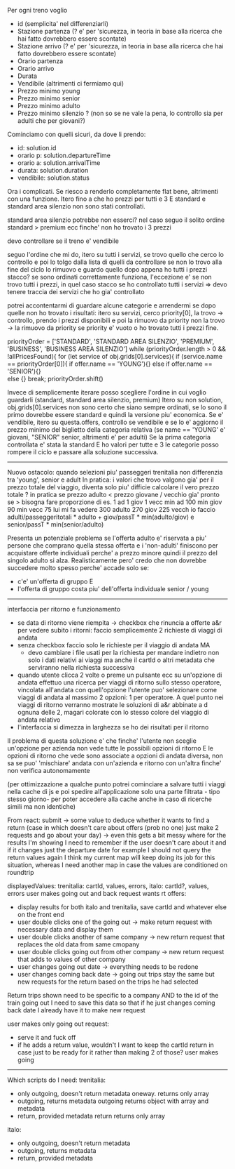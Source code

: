 Per ogni treno voglio
- id (semplicita' nel differenziarli)
- Stazione partenza (? e' per 'sicurezza, in teoria in base alla ricerca che hai fatto dovrebbero essere scontate)
- Stazione arrivo (? e' per 'sicurezza, in teoria in base alla ricerca che hai fatto dovrebbero essere scontate)
- Orario partenza
- Orario arrivo
- Durata
- Vendibile (altrimenti ci fermiamo qui)
- Prezzo minimo young
- Prezzo minimo senior
- Prezzo minimo adulto
- Prezzo minimo silenzio ? (non so se ne vale la pena, lo controllo sia per adulti che per giovani?)

Cominciamo con quelli sicuri, da dove li prendo:
- id: solution.id
- orario p: solution.departureTime
- orario a: solution.arrivalTime
- durata: solution.duration
- vendibile: solution.status

Ora i complicati. Se riesco a renderlo completamente flat bene, altrimenti con una funzione. 
Itero fino a che ho prezzi per tutti e 3 E standard e standard area silenzio non sono stati controllati.

standard area silenzio potrebbe non esserci? nel caso seguo il solito ordine standard > premium ecc finche' non ho trovato i 3 prezzi

devo controllare se il treno e' vendibile

seguo l'ordine che mi do, itero su tutti i servizi, 
 se trovo quello che cerco lo controllo e poi lo tolgo dalla lista di quelli da controllare
 se non lo trovo alla fine del ciclo lo rimuovo e guardo quello dopo
appena ho tutti i prezzi stacco? se sono ordinati correttamente funziona, l'eccezione e' se 
non trovo tutti i prezzi, in quel caso stacco se ho controllato tutti i servizi => devo tenere traccia dei servizi che ho gia' controllato

potrei accontentarmi di guardare alcune categorie e arrendermi se dopo quelle non ho trovato i risultati:
itero su servizi, cerco priority[0], 
 la trovo -> controllo, prendo i prezzi disponibili e poi la rimuovo da priority
 non la trovo -> la rimuovo da priority
se priority e' vuoto o ho trovato tutti i prezzi fine.

priorityOrder = ['STANDARD', 'STANDARD AREA SILENZIO', 'PREMIUM', 'BUSINESS', 'BUSINESS AREA SILENZIO'] 
while (priorityOrder.length > 0 && !allPricesFound){
	for (let service of obj.grids[0].services){
		if (service.name == priorityOrder[0]){
			if offer.name == 'YOUNG'){}	
			else if offer.name == 'SENIOR'){}	
			else {}
			break;
	priorityOrder.shift()




Invece di semplicemente iterare posso scegliere l'ordine in cui voglio guardarli (standard, standard area silenzio, premium)
 Itero su non solution, obj.grids[0].services
non sono certo che siano sempre ordinati, se lo sono il primo dovrebbe essere standard e quindi la versione piu' economica. 
Se e' vendibile, itero su questa.offers, controllo se vendibile e se lo e' aggiorno il prezzo minimo del biglietto della categoria relativa
(se name == 'YOUNG' e' giovani, "SENIOR" senior, altrimenti e' per adulti)
Se la prima categoria controllata e' stata la standard E ho valori per tutte e 3 le categorie posso rompere il ciclo e passare alla
soluzione successiva.


---

Nuovo ostacolo: quando selezioni piu' passeggeri trenitalia non differenzia tra 'young', senior e adult
In pratica: i valori che trovo valgono gia' per il prezzo totale del viaggio, diventa solo piu' difficie
calcolare il vero prezzo totale ? 
in pratica se prezzo adulto < prezzo giovane / vecchio gia' pronto
 se > bisogna fare proporzione di es. 1 ad 1 giov 1 vecc
 min ad 100
 min giov 90
 min vecc 75
 lui mi fa vedere 300 adulto
 270 giov
 225 vecch
 io faccio adulti/passeggeritotali * adulto + giov/passT * min(adulto/giov) e senior/passT * min(senior/adulto) 

Presenta un potenziale problema se l'offerta adulto e' riservata a piu' persone che comprano quella stessa offerta
e i 'non-adulti' finiscono per acquistare offerte individuali perche' a prezzo minore quindi il prezzo del singolo 
adulto si alza. Realisticamente pero' credo che non dovrebbe succedere molto spesso perche' accade solo se:
- c'e' un'offerta di gruppo E
- l'offerta di gruppo costa piu' dell'offerta individuale senior / young


---
interfaccia per ritorno e funzionamento

- se data di ritorno viene riempita -> checkbox che rinuncia a offerte a&r per vedere subito i ritorni: faccio semplicemente 2 richieste di viaggi di andata
- senza checkbox faccio solo le richieste per il viaggio di andata MA
   - devo cambiare i file usati per la richiesta per mandare indietro non solo i dati relativi ai viaggi ma anche il cartId o altri metadata che serviranno nella richiesta successiva
- quando utente clicca 2 volte o preme un pulsante ecc su un'opzione di andata effettuo una ricerca per viaggi di ritorno sullo stesso operatore, vincolata all'andata con quell'opzione
  l'utente puo' selezionare come viaggi di andata al massimo 2 opzioni: 1 per operatore. A quel punto nei viaggi di ritorno verranno mostrate le soluzioni di a&r abbinate a d ognuna delle 2,
  magari colorate con lo stesso colore del viaggio di andata relativo
- l'interfaccia si dimezza in larghezza se ho dei risultati per il ritorno

Il problema di questa soluzione e' che finche' l'utente non sceglie un'opzione per azienda non vede tutte le possibili opzioni di ritorno E le opzioni di ritorno che vede sono associate a opzioni
di andata diversa, non sa se puo' 'mischiare' andata con un'azienda e ritorno con un'altra finche' non verifica autonomamente

(per ottimizzazione a qualche punto potrei cominciare a salvare tutti i viaggi nella cache di js e poi spedire all'applicazione solo una parte filtrata - tipo stesso giorno- per poter accedere alla cache anche in caso 
di ricerche simili ma non identiche)


From react:
submit -> some value to deduce whether it wants to find a return
(case in which doesn't care about offers (prob no one) just make 2 requests and go about your day) -> even this gets a bit messy where for the results I'm showing I need to remember if the user doesn't care about it and if it changes just
the departure date for example I should not query the return values again
I think my current map will keep doing its job for this situation, whereas I need another map in case the values are conditioned on roundtrip

displayedValues: trenitalia: cartId, values, errors, italo: cartId?, values, errors
user makes going out and back request wants rt offers:
- display results for both italo and trenitalia, save cartId and whatever else on the front end
- user double clicks one of the going out -> make return request with necessary data and display them
- user double clicks another of same company -> new return request that replaces the old data from same cmopany
- user double clicks going out from other company -> new return request that adds to values of other company
- user changes going out date -> everything needs to be redone
- user changes coming back date -> going out trips stay the same but new requests for the return based on the trips he had selected 

Return trips shown need to be specific to a company AND to the id of the train going out I need to save this data so that if he just changes coming back date I already have it to make new request

user makes only going out request:
 - serve it and fuck off
 - if he adds a return value, wouldn't I want to keep the cartId return in case just to be ready for it rather than making 2 of those?
user makes going 

---


Which scripts do I need:
trenitalia:
- only outgoing, doesn't return metadata    oneway. 	returns only array
- outgoing, returns metadata  				outgoing	returns object with array and metadata
- return, provided metadata					return		returns only array

italo:
- only outgoing, doesn't return metadata
- outgoing, returns metadata
- return, provided metadata

